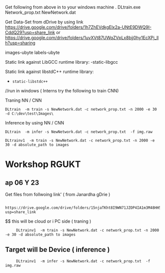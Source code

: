



 Get following from  above in to your windows machine .
    DLtrain.exe
    Network_prop.txt
    NewNetwork.dat

Get  Data-Set from dDrive  by using link
  https://drive.google.com/drive/folders/1h7ZhEVdkgElx2a-UNtE9DWQ9I-CddQ29?usp=share_link 
  or
  https://drive.google.com/drive/folders/1uvXVt87UWqZVpLx8bjj0hy1EcXPj_llh?usp=sharing 


  images-ubyte 
  labels-ubyte
  
 Static link against LibGCC runtime library:
    -static-libgcc
    
  Static link against libstdC++ runtime library:
-     static-libstdc++

//run in windows  ( Interns try the following to train CNN) 

Traning NN / CNN

    DLtrain  -m train -s NewNetwork.dat -c network_prop.txt -n 2000 -e 30 -d C:\dev\test\Images\
    
Inference by using  NN / CNN   

    DLtrain  -m infer -s NewNetwork.dat -c network_prop.txt  -f img.raw
    
    DLtrainv1  -m train -s NewNetwork.dat -c network_prop.txt -n 2000 -e 30 -d absolute_path to images 


# Workshop RGUKT 

## ap 06 Y 23

  Get  files from follwoing link' ( from Janardha gDrie ) 
  
          https://drive.google.com/drive/folders/15njaTKht8I9WN71JZOP4IA1m3M48HH5-?usp=share_link

$$ this will be cloud or i PC side ( traning ) 

         DLtrainv1  -m train -s NewNetwork.dat -c network_prop.txt -n 2000 -e 30 -d absolute_path to images 

##   Target will be Device  ( inference )
         DLtrainv1  -m infer -s NewNetwork.dat -c network_prop.txt  -f img.raw





